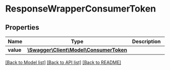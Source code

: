# ResponseWrapperConsumerToken

## Properties
Name | Type | Description | Notes
------------ | ------------- | ------------- | -------------
**value** | [**\Swagger\Client\Model\ConsumerToken**](ConsumerToken.md) |  | [optional] 

[[Back to Model list]](../../README.md#documentation-for-models) [[Back to API list]](../../README.md#documentation-for-api-endpoints) [[Back to README]](../../README.md)

